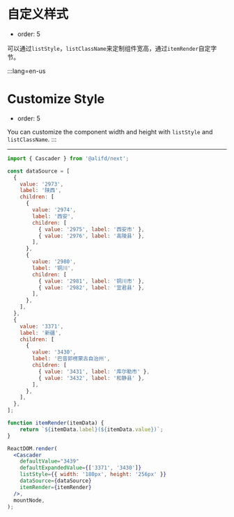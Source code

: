# 自定义样式

- order: 5

可以通过`listStyle`，`listClassName`来定制组件宽高，通过`itemRender`自定字节。

:::lang=en-us
# Customize Style

- order: 5

You can customize the component width and height with `listStyle` and `listClassName`.
:::

---

````jsx
import { Cascader } from '@alifd/next';

const dataSource = [
  {
    value: '2973',
    label: '陕西',
    children: [
      {
        value: '2974',
        label: '西安',
        children: [
          { value: '2975', label: '西安市' },
          { value: '2976', label: '高陵县' },
        ],
      },
      {
        value: '2980',
        label: '铜川',
        children: [
          { value: '2981', label: '铜川市' },
          { value: '2982', label: '宜君县' },
        ],
      },
    ],
  },
  {
    value: '3371',
    label: '新疆',
    children: [
      {
        value: '3430',
        label: '巴音郭楞蒙古自治州',
        children: [
          { value: '3431', label: '库尔勒市' },
          { value: '3432', label: '和静县' },
        ],
      },
    ],
  },
];

function itemRender(itemData) {
    return `${itemData.label}(${itemData.value})`;
}

ReactDOM.render(
  <Cascader
    defaultValue="3439"
    defaultExpandedValue={['3371', '3430']}
    listStyle={{ width: '180px', height: '256px' }}
    dataSource={dataSource}
    itemRender={itemRender}
  />,
  mountNode,
);
````
